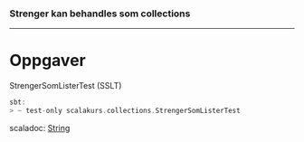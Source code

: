 ### Strenger kan behandles som collections ###

---

# Oppgaver #
StrengerSomListerTest (SSLT)

```scala
sbt:
> ~ test-only scalakurs.collections.StrengerSomListerTest
```

scaladoc: [String][1]

[1]: http://www.scala-lang.org/api/current/#scala.collection.immutable.WrappedString

